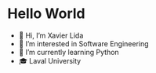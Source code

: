 # Hello World

- 👋 Hi, I’m Xavier Lida
- 👀 I’m interested in Software Engineering
- 🌱 I’m currently learning Python
- 🎓 Laval University
